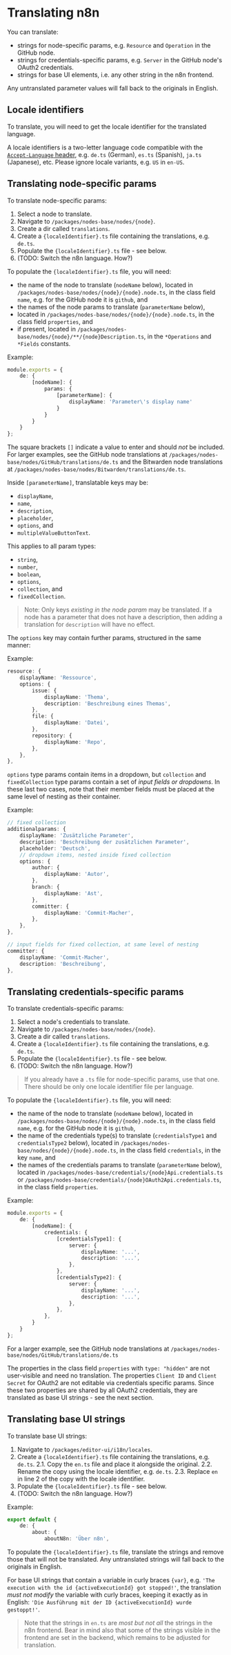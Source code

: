 # Translating n8n

You can translate:

  - strings for node-specific params, e.g. `Resource` and `Operation` in the GitHub node.
  - strings for credentials-specific params, e.g. `Server` in the GitHub node's OAuth2 credentials.
  - strings for base UI elements, i.e. any other string in the n8n frontend.

Any untranslated parameter values will fall back to the originals in English.

## Locale identifiers

To translate, you will need to get the locale identifier for the translated language.

A locale identifiers is a two-letter language code compatible with the [`Accept-Language` header](https://developer.mozilla.org/en-US/docs/Web/HTTP/Headers/Accept-Language), e.g. `de.ts` (German), `es.ts` (Spanish), `ja.ts` (Japanese), etc. Please ignore locale variants, e.g. `US` in `en-US`.

## Translating node-specific params

To translate node-specific params:

 1. Select a node to translate.
 2. Navigate to `/packages/nodes-base/nodes/{node}`.
 3. Create a dir called `translations`.
 4. Create a `{localeIdentifier}.ts` file containing the translations, e.g. `de.ts`.
 5. Populate the `{localeIdentifier}.ts` file - see below.
 6. (TODO: Switch the n8n language. How?)

To populate the `{localeIdentifier}.ts` file, you will need:

  - the name of the node to translate (`nodeName` below), located in `/packages/nodes-base/nodes/{node}/{node}.node.ts`, in the class field `name`, e.g. for the GitHub node it is `github`, and
  - the names of the node params to translate (`parameterName` below),
   - located in `/packages/nodes-base/nodes/{node}/{node}.node.ts`, in the class field `properties`, and
   - if present, located in `/packages/nodes-base/nodes/{node}/**/{node}Description.ts`, in the `*Operations` and `*Fields` constants.

Example:

```ts
module.exports = {
	de: {
		[nodeName]: {
			params: {
				[parameterName]: {
					displayName: 'Parameter\'s display name'
				}
			}
		}
	}
};
```

The square brackets `[]` indicate a value to enter and should _not_ be included. For larger examples, see the GitHub node translations at `/packages/nodes-base/nodes/GitHub/translations/de.ts` and the Bitwarden node translations at `/packages/nodes-base/nodes/Bitwarden/translations/de.ts`.

Inside `[parameterName]`, translatable keys may be:

  - `displayName`,
  - `name`,
  - `description`,
  - `placeholder`,
  - `options`, and
  - `multipleValueButtonText`.

This applies to all param types:

  - `string`,
  - `number`,
  - `boolean`,
  - `options`,
  - `collection`, and
  - `fixedCollection`.

> Note: Only keys _existing in the node param_ may be translated. If a node has a parameter that does not have a description, then adding a translation for `description` will have no effect.

The `options` key may contain further params, structured in the same manner:

Example:

```ts
resource: {
	displayName: 'Ressource',
	options: {
		issue: {
			displayName: 'Thema',
			description: 'Beschreibung eines Themas',
		},
		file: {
			displayName: 'Datei',
		},
		repository: {
			displayName: 'Repo',
		},
	},
},
```

`options` type params contain items in a dropdown, but `collection` and `fixedCollection` type params contain a set of _input fields or dropdowns_. In these last two cases, note that their member fields must be placed at the same level of nesting as their container.

Example:

```ts
// fixed collection
additionalparams: {
	displayName: 'Zusätzliche Parameter',
	description: 'Beschreibung der zusätzlichen Parameter',
	placeholder: 'Deutsch',
	// dropdown items, nested inside fixed collection
	options: {
		author: {
			displayName: 'Autor',
		},
		branch: {
			displayName: 'Ast',
		},
		committer: {
			displayName: 'Commit-Macher',
		},
	},
},

// input fields for fixed collection, at same level of nesting
committer: {
	displayName: 'Commit-Macher',
	description: 'Beschreibung',
},
```

## Translating credentials-specific params

To translate credentials-specific params:

 1. Select a node's credentials to translate.
 2. Navigate to `/packages/nodes-base/nodes/{node}`.
 3. Create a dir called `translations`.
 4. Create a `{localeIdentifier}.ts` file containing the translations, e.g. `de.ts`.
 5. Populate the `{localeIdentifier}.ts` file - see below.
 6. (TODO: Switch the n8n language. How?)

> If you already have a `.ts` file for node-specific params, use that one. There should be only one locale identifier file per language.

To populate the `{localeIdentifier}.ts` file, you will need:

  - the name of the node to translate (`nodeName` below), located in `/packages/nodes-base/nodes/{node}/{node}.node.ts`, in the class field `name`, e.g. for the GitHub node it is `github`,
  - the name of the credentials type(s) to translate (`credentialsType1` and `credentialsType2` below), located in `/packages/nodes-base/nodes/{node}/{node}.node.ts`, in the class field `credentials`, in the key `name`, and
  - the names of the credentials params to translate (`parameterName` below), located in `/packages/nodes-base/credentials/{node}Api.credentials.ts` or `/packages/nodes-base/credentials/{node}OAuth2Api.credentials.ts`, in the class field `properties`.

Example:

```ts
module.exports = {
	de: {
		[nodeName]: {
			credentials: {
				[credentialsType1]: {
					server: {
						displayName: '...',
						description: '...',
					},
				},
				[credentialsType2]: {
					server: {
						displayName: '...',
						description: '...',
					},
				},
			},
		}
	}
};
```

For a larger example, see the GitHub node translations at `/packages/nodes-base/nodes/GitHub/translations/de.ts`

The properties in the class field `properties` with `type: "hidden"` are not user-visible and need no translation. The properties `Client ID` and `Client Secret` for OAuth2 are not editable via credentials specific params. Since these two properties are shared by all OAuth2 credentials, they are translated as base UI strings - see the next section.

## Translating base UI strings

To translate base UI strings:

 1. Navigate to `/packages/editor-ui/i18n/locales`.
 2. Create a `{localeIdentifier}.ts` file containing the translations, e.g. `de.ts`.
  2.1. Copy the `en.ts` file and place it alongside the original.
  2.2. Rename the copy using the locale identifier, e.g. `de.ts`.
  2.3. Replace `en` in line 2 of the copy with the locale identifier.
 3. Populate the `{localeIdentifier}.ts` file - see below.
 4. (TODO: Switch the n8n language. How?)

Example:

```ts
export default {
	de: {
		about: {
			aboutN8n: 'Über n8n',
```

To populate the `{localeIdentifier}.ts` file, translate the strings and remove those that will not be translated. Any untranslated strings will fall back to the originals in English.

For base UI strings that contain a variable in curly braces `{var}`, e.g. `'The execution with the id {activeExecutionId} got stopped!'`, the translation _must not modify_ the variable with curly braces, keeping it exactly as in English: `'Die Ausführung mit der ID {activeExecutionId} wurde gestoppt!'`.

> Note that the strings in `en.ts` are _most but not all_ the strings in the n8n frontend. Bear in mind also that some of the strings visible in the frontend are set in the backend, which remains to be adjusted for translation.
